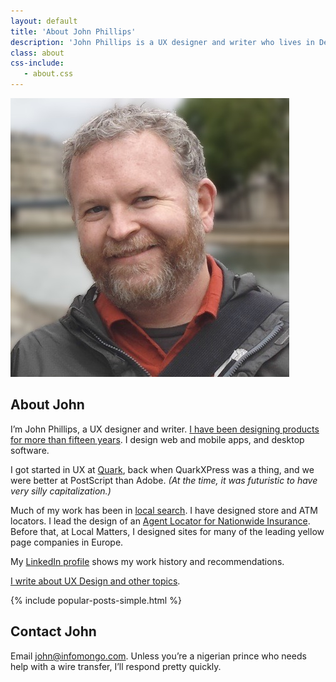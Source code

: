 ```yaml
---
layout: default
title: 'About John Phillips'
description: 'John Phillips is a UX designer and writer who lives in Denver, CO.'
class: about
css-include: 
   - about.css
---
```


<section class="white sm-flex justify-center" markdown="1">
	
<div class="picture">
   <img src="/img/john-phillips-bg-blur.jpg" alt="Photo of John Phillips on the banks of the Seine in Paris" class="about rounded border">
</div>	
<div class="" markdown="1">

# About John	
	
I’m John Phillips, a UX designer and writer. [I have been designing products for more than fifteen years][ux]. I design web and mobile apps, and desktop software. 

I got started in UX at [Quark][q], back when QuarkXPress was a thing, and we were better at PostScript than Adobe. *(At the time, it was futuristic to have _very silly_ capitalization.)*

Much of my work has been in [local search][loc]. I have designed store and ATM locators. I lead the design of an [Agent Locator for Nationwide Insurance][nw]. Before that, at Local Matters, I designed sites for many of the leading yellow page companies in Europe.

My [LinkedIn profile][li] shows my work history and recommendations.

[li]: https://www.linkedin.com/in/johnphillipsdenver/
[ux]: /
[w]: /posts/
[nw]: /ux-design/nationwide-locator
[loc]: /ux-design/map-pins
[q]: http://www.quark.com

[I write about UX Design and other topics][w]. 

{% include popular-posts-simple.html %}

## Contact John

Email
<a href="&#x6D;&#97;&#105;l&#116;&#x6F;:&#106;&#111;&#x68;&#x6E;&#64;&#x69;&#x6E;f&#111;&#x6D;&#x6F;&#110;&#x67;&#111;&#46;&#x63;&#111;&#109;">&#106;&#111;&#x68;&#x6E;&#64;&#x69;&#x6E;f&#111;&#x6D;&#x6F;&#110;&#x67;&#111;&#46;&#x63;&#111;&#109;</a>. Unless you’re a nigerian prince who needs help with a wire transfer, I’ll respond pretty quickly.

</div>

</section>